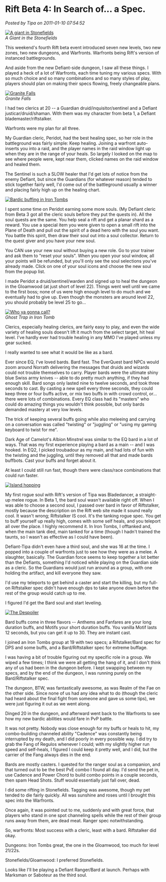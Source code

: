 # Rift Beta 4: In Search of... a Spec.

*Posted by Tipa on 2011-01-10 07:54:52*

[![](../../../uploads/2011/01/rift-2011-01-09-16-45-28-62-480x384.jpg "A giant in Stonefields")](../../../uploads/2011/01/rift-2011-01-09-16-45-28-62.jpg)  
*A Giant in the Stonefields*

This weekend's fourth Rift beta event introduced seven new levels, two new zones, two new dungeons, and Warfronts. Warfronts being Rift's version of instanced battlegrounds.

And aside from the new Defiant-side dungeon, I saw all these things. I played a heck of a lot of Warfronts, each time tuning my various specs. With so much choice and so many combinations and so many styles of play, players should plan on making their specs flowing, freely changeable plans.

[![](../../../uploads/2011/01/rift-2011-01-09-20-52-18-49-480x384.jpg "Granite Falls")](../../../uploads/2011/01/rift-2011-01-09-20-52-18-49.jpg)  
*Granite Falls*

I had two clerics at 20 -- a Guardian druid/inquisitor/sentinel and a Defiant justicar/druid/shaman. With them was my character from beta 1, a Defiant blademaster/riftstalker. 

Warfronts were my plan for all three.

My Guardian cleric, Peridot, had the best healing spec, so her role in the battleground was fairly simple: Keep healing. Joining a warfront auto-inserts you into a raid, and the player names in the raid window light up when they are in the range of your heals. So largely I looked on the map to see where people were, kept near them, clicked names on the raid window and healed them.

The Sentinel is such a SLOW healer that I'd get lots of notice from the enemy Defiant, but since the Guardians (for whatever reason) tended to stick together fairly well, I'd come out of the battleground usually a winner and placing fairly high up on the healing chart.

[![](../../../uploads/2011/01/rift-2011-01-09-12-52-49-30-480x384.jpg "Bardic buffing in Iron Tombs")](../../../uploads/2011/01/rift-2011-01-09-12-52-49-30.jpg)

I spent some time on Peridot earning some more souls. (My Defiant cleric from Beta 3 got all the cleric souls before they put the quests in). All the soul quests are the same. You help seal a rift and get a planar shard as a reward. You use a special item you were given to open a small rift into the Plane of Death and pull out the spirit of a dead hero with the soul you want. You battle this spirit, then draw their soul out into a soul collector. Return to the quest giver and you have your new soul.

You CAN use your new soul without buying a new role. Go to your trainer and ask them to "reset your souls". When you open your soul window, all your points will be refunded, but you'll only see the soul selections you've already made. Click on one of your soul icons and choose the new soul from the popup list.

I made Peridot a druid/sentinel/warden and signed up to heal the dungeon in the Gloamwood (at just short of level 22). Things went well until we came to the first boss; none of us were high enough level to do much and we eventually had to give up. Even though the monsters are around level 22, you should probably be level 25 to go...

[![](../../../uploads/2011/01/rift-2011-01-09-13-05-04-32-480x384.jpg "Who ya gonna call?")](../../../uploads/2011/01/rift-2011-01-09-13-05-04-32.jpg)  
*Ghost Trap in Iron Tomb*

Clerics, especially healing clerics, are fairly easy to play, and even the wide variety of healing souls doesn't lift it much from the select target, hit heal level. I've hardly ever had trouble healing in any MMO I've played unless my gear sucked.

I really wanted to see what it would be like as a bard.

Ever since EQ, I've loved bards. Bard fast. The EverQuest bard NPCs would zoom around Norrath delivering the messages that druids and wizards could not trouble themselves to carry. Player bards were the ultimate shiny blue Swiss army knives -- able to do pretty much anything, if they had enough skill. Bard songs only lasted nine to twelve seconds, and took three seconds to cast. By casting a new spell every three seconds, they could keep three or four buffs active, or mix two buffs in with crowd control, or... there were lots of combinations. Every EQ class had its "masters" who could do amazing things you wouldn't think possible, but only bards demanded mastery at very low levels.

The trick of keeping several buffs going while also meleeing and carrying on a conversation was called "twisting" or "juggling" or "using my gaming keyboard to twist for me".

Dark Age of Camelot's Albion Minstrel was similar to the EQ bard in a lot of ways. That was my first experience playing a bard as a main -- and I was hooked. In EQ2, I picked troubadour as my main, and had lots of fun with the twisting and the juggling, until they removed all that and made bards buffbots. Cast your buffs and forget about it.

At least I could still run fast, though there were class/race combinations that could run faster.

[![](../../../uploads/2011/01/rift-2011-01-09-13-50-05-43-480x384.jpg "Island hopping")](../../../uploads/2011/01/rift-2011-01-09-13-50-05-43.jpg)

My first rogue soul with Rift's version of Tipa was Bladedancer, a straight-up melee rogue. In Beta 1, the bard soul wasn't available right off. When I was able to choose a second soul, I passed over bard in favor of Riftstalker, mostly because the description on the Rift web site made it sound really cool. It wasn't wrong; Riftstalker IS cool. It's the tanking rogue spec. You get to buff yourself up really high, comes with some self heals, and you teleport all over the place. I highly recommend it. In Iron Tombs, I offtanked and, when the main tank died, main tanked for a time (though I hadn't trained the taunts, so I wasn't as effective as I could have been).

Defiant-Tipa didn't even have a third soul, and she was 16 at the time. I popped into a couple of warfronts just to see how they were as a melee. A slaughter, basically. The Guardian force seems to keep together a lot better than the Defiants, something I'd noticed while playing on the Guardian side as a cleric. So the Guardians would just run around as a group, with one holding the artifact, and kill everyone they saw.

I'd use my teleports to get behind a caster and start the killing, but my full-on Riftstalker spec didn't have enough dps to take anyone down before the rest of the group would catch up to me.

I figured I'd get the Bard soul and start leveling.

[![](../../../uploads/2011/01/rift-2011-01-09-14-03-39-77-480x384.jpg "The Despoiler")](../../../uploads/2011/01/rift-2011-01-09-14-03-39-77.jpg)

Bard buffs come in three flavors -- Anthems and Fanfares are your long duration buffs, and Motifs your short duration buffs. You vanilla Motif lasts 12 seconds, but you can get it up to 30. They are instant cast.

I joined an Iron Tombs group at 19 with two specs; a Rifstalker/Bard spec for DPS and some buffs, and a Bard/Riftstalker spec for extreme buffage.

I was having a bit of trouble figuring out my specific role in a group. We wiped a few times; I think we were all getting the hang of it, and I don't think any of us had been in the dungeon before. I kept swapping between my specs, and by the end of the dungeon, I was running purely on the Bard/Riftstalker spec.

The dungeon, BTW, was fantastically awesome, as was Realm of the Fae on the other side. Since none of us had any idea what to do (though the cleric had heard about the final fight from someone and gave us some tips), we were just figuring it out as we went along.

Dinged 20 in the dungeon, and afterward went back to the Warfronts to see how my new bardic abilities would fare in PvP battle.

It was not pretty. Nobody was close enough for my buffs or heals to hit, my combo-building channeled ability "Cadence" was constantly being interrupted by my death, and I did poorly in every possible way. I did try to grab the Fang of Regulos whenever I could; with my slightly higher run speed and self-heals, I figured I could keep it pretty well, and I did, but the carrier of the Fang always dies in the end.

Bards are mostly casters. I quested for the ranger soul as a companion, and that turned out to be the best PvE combo I found all day. I'd send the pet in, use Cadence and Power Chord to build combo points in a couple seconds, then spam Head Shots. Stuff would essentially just fall over, dead.

I did some rifting in Stonefields. Tagging was awesome, though my pet tended to die fairly quickly. All was sunshine and roses until I brought this spec into the Warfronts.

Once again, it was pointed out to me, suddenly and with great force, that players who stand in one spot channeling spells while the rest of their group runs away from them, are dead meat. Ranger spec notwithstanding.

So, warfronts: Most success with a cleric, least with a bard. Riftstalker did okay.

Dungeons: Iron Tombs great, the one in the Gloamwood, too much for level 21/22s.

Stonefields/Gloamwood: I preferred Stonefields.

Looks like I'll be playing a Defiant Ranger/Bard at launch. Perhaps with Marksman or Saboteur as the third soul.
